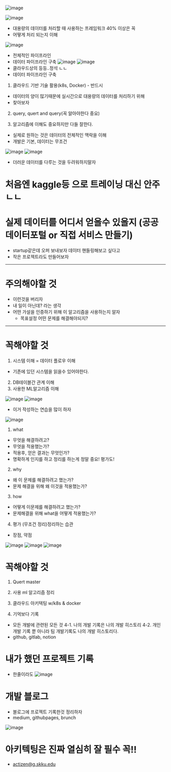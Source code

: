 ![image](https://user-images.githubusercontent.com/77317312/113845669-b88a5f80-97d0-11eb-9c37-0998e22c162a.png)

![image](https://user-images.githubusercontent.com/77317312/113846657-ae1c9580-97d1-11eb-833d-20bf5353532e.png)
- 대용량의 데이터를 처리할 때 사용하는 프레임워크 40% 이상은 꼭 
- 어떻게 처리 되는지 이해

![image](https://user-images.githubusercontent.com/77317312/113846875-e1f7bb00-97d1-11eb-9872-78860f45d066.png)
- 전체적인 파이프라인
- 데이터 파이프라인 구축
![image](https://user-images.githubusercontent.com/77317312/113846915-ed4ae680-97d1-11eb-883c-3793596d84f5.png)
![image](https://user-images.githubusercontent.com/77317312/113847051-0b184b80-97d2-11eb-9566-cd28e2f7a369.png)
- 클라우드상의 등등..정석 ㄴㄴ 
- 데이터 파이프라인 구축



1. 클라우드 기반 기술 활용(k8s, Docker) - 반드시
  - 데이터의 양이 많기때문에 실시간으로 대용량의 데이터를 처리하기 위해
  - 찾아보자
2. query, quert and query(꼭 알아야한다 중요)

3. 알고리즘에 이해도 중요하지만 다들 잘한다.
- 실제로 원하는 것은 데이터의 전체적인 맥락을 이해
- 개발은 기본, 데이터는 무조건

![image](https://user-images.githubusercontent.com/77317312/113848505-84646e00-97d3-11eb-834d-2641850cfd4d.png)
![image](https://user-images.githubusercontent.com/77317312/113848614-a2ca6980-97d3-11eb-8d35-b95103d225ed.png)
- 더러운 데이터를 다루는 것을 두려워하지말자

# 처음엔 kaggle등 으로 트레이닝 대신 안주 ㄴㄴ
# 실제 데이터를 어디서 얻을수 있을지 (공공데이터포털 or 직접 서비스 만들기)
- startup같은데 오퍼 보내보자 데이터 핸들링해보고 싶다고
- 작은 프로젝트라도 만들어보자

-----------
# 주의해야할 것
- 이런것을 버리자
- 내 일이 아닌데? 라는 생각
- 어떤 가설을 인증하기 위해 이 알고리즘을 사용하는지 알자
  - 목표설정 어떤 문제를 해결해야되지?
--------------
# 꼭해야할 것
1. 시스템 이해 = 데이터 플로우 이해
  - 기존에 있던 시스템을 읽을수 있어야한다.
2. DB테이블간 관계 이해
3. 사용한 ML알고리즘 이해

![image](https://user-images.githubusercontent.com/77317312/113849917-e4a7df80-97d4-11eb-813f-1ae62296b5fb.png)
![image](https://user-images.githubusercontent.com/77317312/113850026-fee1bd80-97d4-11eb-90be-6e2e7b8b6c85.png)
- 이거 작성하는 연습을 많이 하자


![image](https://user-images.githubusercontent.com/77317312/113850927-eb832200-97d5-11eb-8ef6-e8c38f7f8f3d.png)

1. what
- 무엇을 해결하려고?
- 무엇을 적용했는가?
- 적용후, 얻은 결과는 무엇인가?
- 명확하게 인지를 하고 정리를 하는게 정말 중요! 평가도!

2. why
- 왜 이 문제를 해결하려고 했는가?
- 문제 해결을 위해 왜 이것을 적용했는가?

3. how
- 어떻게 이문제를 해결하려고 했는가?
- 문제해결을 위해 what을 어떻게 적용했는가?

4. 평가 (무조건 정리)정리하는 습관
- 장점, 약점

![image](https://user-images.githubusercontent.com/77317312/113851015-035aa600-97d6-11eb-85c2-f8c6de9e3ef6.png)
![image](https://user-images.githubusercontent.com/77317312/113851087-15d4df80-97d6-11eb-8eb3-09180b626df0.png)
![image](https://user-images.githubusercontent.com/77317312/113851168-30a75400-97d6-11eb-853d-ec62d369d769.png)

# 꼭해야할 것
1. Quert master

2. 사용 ml 알고리즘 정리

3. 클라우드 아키텍팅 w/k8s & docker

4. 기억보다 기록
- 모든 개발에 관련된 모든 것
4-1. 나의 개발 기록은 나의 개발 히스토리
4-2. 개인 개발 기록 뿐 아니라 팀 개발기록도 나의 개발 히스토리다.
- github, gitlab, notion

# 내가 했던 프로젝트 기록
- 한줄이라도
![image](https://user-images.githubusercontent.com/77317312/113851877-e7a3cf80-97d6-11eb-8d6c-f12fdf90cf4e.png)

# 개발 블로그
- 블로그에 프로젝트 기록한것 정리하자
- medium, githubpages, brunch

![image](https://user-images.githubusercontent.com/77317312/113852244-4ec18400-97d7-11eb-860e-bf7c6f9b49d7.png)
# 아키텍팅은 진짜 열심히 잘 필수 꼭!!


- actizen@g.skku.edu
